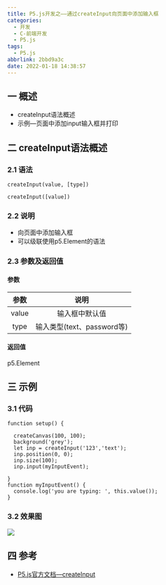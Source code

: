 ```yaml
---
title: P5.js开发之——通过createInput向页面中添加输入框
categories:
  - 开发
  - C-前端开发
  - P5.js
tags:
  - P5.js
abbrlink: 2bbd9a3c
date: 2022-01-18 14:38:57
---
```

## 一 概述

* createInput语法概述
* 示例—页面中添加input输入框并打印

<!--more-->

## 二 createInput语法概述

### 2.1 语法

```
createInput(value, [type])
```

```
createInput([value])
```

### 2.2 说明

* 向页面中添加输入框
* 可以级联使用p5.Element的语法

### 2.3 参数及返回值

#### 参数

| 参数  |            说明            |
| :---: | :------------------------: |
| value |       输入框中默认值       |
| type  | 输入类型(text、password等) |

#### 返回值

p5.Element

## 三 示例

### 3.1 代码

```
function setup() {

  createCanvas(100, 100);
  background('grey');
  let inp = createInput('123','text');
  inp.position(0, 0);
  inp.size(100);
  inp.input(myInputEvent);

}
function myInputEvent() {
  console.log('you are typing: ', this.value());
}
```

### 3.2 效果图
![][1]

## 四 参考
* [P5.js官方文档—createInput](https://p5js.org/zh-Hans/reference/#/p5/createInput)


[1]:https://cdn.staticaly.com/gh/PGzxc/CDN/master/blog-p5js/p5js-createInput-sample1.gif